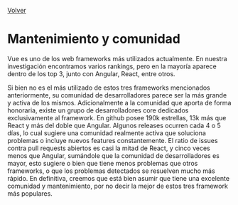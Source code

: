 [Volver](README.md)

# Mantenimiento y comunidad

Vue es uno de los web frameworks más utilizados actualmente. En nuestra investigación encontramos varios rankings, pero en la mayoría aparece dentro de los top 3, junto con Angular, React, entre otros.

Si bien no es el más utilizado de estos tres frameworks mencionados anteriormente, su comunidad de desarrolladores parece ser la más grande y activa de los mismos. Adicionalmente a la comunidad que aporta de forma honoraria, existe un grupo de desarrolladores core dedicados exclusivamente al framework.
En github posee 190k estrellas, 13k más que React y más del doble que Angular. Algunos releases ocurren cada 4 o 5 días, lo cual sugiere una comunidad realmente activa que soluciona problemas o incluye nuevos features constantemente.
El ratio de issues contra pull requests abiertos es casi la mitad de React, y cinco veces menos que Angular, sumándole que la comunidad de desarrolladores es mayor, esto sugiere o bien que tiene menos problemas que otros frameworks, o que los problemas detectados se resuelven mucho más rápido.
En definitiva, creemos que está bien asumir que tiene una excelente comunidad y mantenimiento, por no decir la mejor de estos tres framework más populares.
